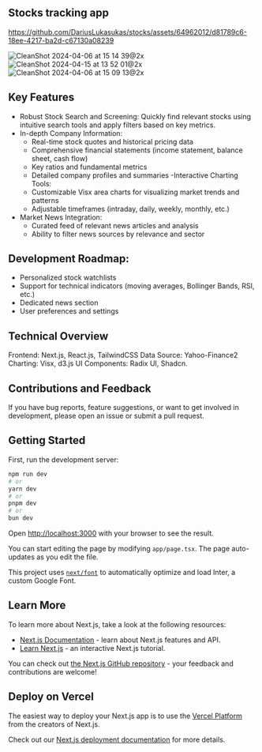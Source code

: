## Stocks tracking app

https://github.com/DariusLukasukas/stocks/assets/64962012/d81789c6-18ee-4217-ba2d-c67130a08239

![CleanShot 2024-04-06 at 15 14 39@2x](https://github.com/DariusLukasukas/stocks/assets/64962012/336da93c-4c09-4b9c-8af1-96618c02e482)
![CleanShot 2024-04-15 at 13 52 01@2x](https://github.com/DariusLukasukas/stocks/assets/64962012/c2d75cdd-f1bd-40f7-bbeb-1d8c12ccc4e7)
![CleanShot 2024-04-06 at 15 09 13@2x](https://github.com/DariusLukasukas/stocks/assets/64962012/28548d68-6066-4c5b-9cd3-476aadf41108)

## Key Features

- Robust Stock Search and Screening: Quickly find relevant stocks using intuitive search tools and apply filters based on key metrics.
- In-depth Company Information:
  - Real-time stock quotes and historical pricing data
  - Comprehensive financial statements (income statement, balance sheet, cash flow)
  - Key ratios and fundamental metrics
  - Detailed company profiles and summaries
-Interactive Charting Tools:
  - Customizable Visx area charts for visualizing market trends and patterns
  - Adjustable timeframes (intraday, daily, weekly, monthly, etc.)
- Market News Integration:
  - Curated feed of relevant news articles and analysis
  - Ability to filter news sources by relevance and sector

## Development Roadmap:

- Personalized stock watchlists
- Support for technical indicators (moving averages, Bollinger Bands, RSI, etc.)
- Dedicated news section
- User preferences and settings

## Technical Overview

Frontend: Next.js, React.js, TailwindCSS
Data Source: Yahoo-Finance2
Charting: Visx, d3.js
UI Components: Radix UI, Shadcn.

## Contributions and Feedback

If you have bug reports, feature suggestions, or want to get involved in development, please open an issue or submit a pull request.

## Getting Started

First, run the development server:

```bash
npm run dev
# or
yarn dev
# or
pnpm dev
# or
bun dev
```

Open [http://localhost:3000](http://localhost:3000) with your browser to see the result.

You can start editing the page by modifying `app/page.tsx`. The page auto-updates as you edit the file.

This project uses [`next/font`](https://nextjs.org/docs/basic-features/font-optimization) to automatically optimize and load Inter, a custom Google Font.

## Learn More

To learn more about Next.js, take a look at the following resources:

- [Next.js Documentation](https://nextjs.org/docs) - learn about Next.js features and API.
- [Learn Next.js](https://nextjs.org/learn) - an interactive Next.js tutorial.

You can check out [the Next.js GitHub repository](https://github.com/vercel/next.js/) - your feedback and contributions are welcome!

## Deploy on Vercel

The easiest way to deploy your Next.js app is to use the [Vercel Platform](https://vercel.com/new?utm_medium=default-template&filter=next.js&utm_source=create-next-app&utm_campaign=create-next-app-readme) from the creators of Next.js.

Check out our [Next.js deployment documentation](https://nextjs.org/docs/deployment) for more details.
